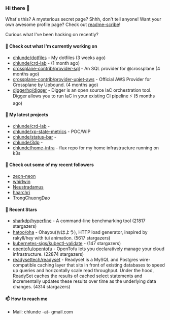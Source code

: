 ### Hi there 👋

What's this? A mysterious secret page? Shhh, don't tell anyone!
Want your own awesome profile page? Check out [readme-scribe](https://github.com/muesli/readme-scribe)!

Curious what I've been hacking on recently?

#### 👷 Check out what I'm currently working on

- [chlunde/dotfiles](https://github.com/chlunde/dotfiles) - My dotfiles (3 weeks ago)
- [chlunde/crd-lab](https://github.com/chlunde/crd-lab) -  (1 month ago)
- [crossplane-contrib/provider-sql](https://github.com/crossplane-contrib/provider-sql) - An SQL provider for @crossplane (4 months ago)
- [crossplane-contrib/provider-upjet-aws](https://github.com/crossplane-contrib/provider-upjet-aws) - Official AWS Provider for Crossplane by Upbound. (4 months ago)
- [diggerhq/digger](https://github.com/diggerhq/digger) - Digger is an open source IaC orchestration tool. Digger allows you to run IaC in your existing CI pipeline ⚡️   (5 months ago)

#### 🌱 My latest projects

- [chlunde/crd-lab](https://github.com/chlunde/crd-lab) - 
- [chlunde/xp-state-metrics](https://github.com/chlunde/xp-state-metrics) - POC/WIP
- [chlunde/status-bar](https://github.com/chlunde/status-bar) - 
- [chlunde/3dp](https://github.com/chlunde/3dp) - 
- [chlunde/home-infra](https://github.com/chlunde/home-infra) - flux repo for my home infrastructure running on k3s 



#### 👯 Check out some of my recent followers

- [zeon-neon](https://github.com/zeon-neon)
- [whirlwin](https://github.com/whirlwin)
- [Neustradamus](https://github.com/Neustradamus)
- [haarchri](https://github.com/haarchri)
- [TrongChuongDao](https://github.com/TrongChuongDao)

#### 🌟 Recent Stars

- [sharkdp/hyperfine](https://github.com/sharkdp/hyperfine) - A command-line benchmarking tool (21817 stargazers)
- [hatoo/oha](https://github.com/hatoo/oha) - Ohayou(おはよう), HTTP load generator, inspired by rakyll/hey with tui animation. (5617 stargazers)
- [kubernetes-sigs/kubectl-validate](https://github.com/kubernetes-sigs/kubectl-validate) -  (147 stargazers)
- [opentofu/opentofu](https://github.com/opentofu/opentofu) - OpenTofu lets you declaratively manage your cloud infrastructure. (22874 stargazers)
- [readysettech/readyset](https://github.com/readysettech/readyset) - Readyset is a MySQL and Postgres wire-compatible caching layer that sits in front of existing databases to speed up queries and horizontally scale read throughput. Under the hood, ReadySet caches the results of cached select statements and incrementally updates these results over time as the underlying data changes. (4314 stargazers)

#### 📫 How to reach me

- Mail: chlunde -at- gmail.com
